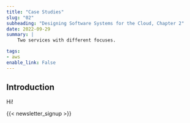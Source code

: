 ```yaml
---
title: "Case Studies"
slug: "02"
subheading: "Designing Software Systems for the Cloud, Chapter 2"
date: 2022-09-29
summary: |
    Two services with different focuses.

tags:
- aws
enable_link: False
---
```


## Introduction

Hi!

{{< newsletter_signup >}}